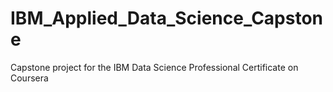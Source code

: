 # IBM_Applied_Data_Science_Capstone
Capstone project for the IBM Data Science Professional Certificate on Coursera
